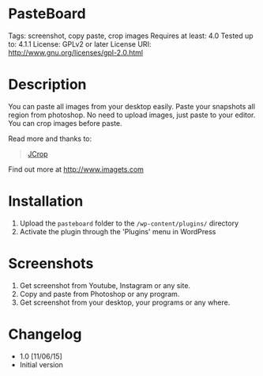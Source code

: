 # PasteBoard
Tags: screenshot, copy paste, crop images
Requires at least: 4.0
Tested up to: 4.1.1
License: GPLv2 or later
License URI: http://www.gnu.org/licenses/gpl-2.0.html

# Description

You can paste all images from your desktop easily. Paste your snapshots all region from photoshop. No need to upload images, just paste to your editor. You can crop images before paste.

Read more and thanks to:

> [JCrop](http://deepliquid.com/content/Jcrop.html)

Find out more at http://www.imagets.com

# Installation

1. Upload the `pasteboard` folder to the `/wp-content/plugins/` directory
2. Activate the plugin through the 'Plugins' menu in WordPress


# Screenshots

1. Get screenshot from Youtube, Instagram or any site.
2. Copy and paste from Photoshop or any program.
3. Get screenshot from your desktop, your programs or any where.

# Changelog

- 1.0 [11/06/15]
- Initial version